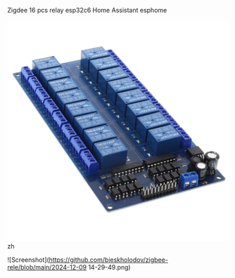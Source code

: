 Zigdee 16 pcs relay esp32c6 Home Assistant esphome

![Screenshot](https://github.com/bieskholodov/zigbee-rele/blob/main/16-Kanal-Relais-Modul-12V-01_600x600%402x.png)
zh

![Screenshot](https://github.com/bieskholodov/zigbee-rele/blob/main/2024-12-09 14-29-49.png)
